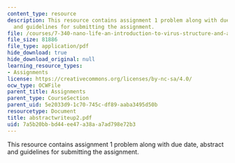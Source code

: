 ```yaml
---
content_type: resource
description: This resource contains assignment 1 problem along with due date, abstract
  and guidelines for submitting the assignment.
file: /courses/7-340-nano-life-an-introduction-to-virus-structure-and-assembly-fall-2005/7a5b20bbbd44ee47a38aa7ad798e72b3_abstractwriteup2.pdf
file_size: 81886
file_type: application/pdf
hide_download: true
hide_download_original: null
learning_resource_types:
- Assignments
license: https://creativecommons.org/licenses/by-nc-sa/4.0/
ocw_type: OCWFile
parent_title: Assignments
parent_type: CourseSection
parent_uid: 5e2033d9-1c70-745c-df89-aaba3495d50b
resourcetype: Document
title: abstractwriteup2.pdf
uid: 7a5b20bb-bd44-ee47-a38a-a7ad798e72b3
---
```

This resource contains assignment 1 problem along with due date, abstract and guidelines for submitting the assignment.